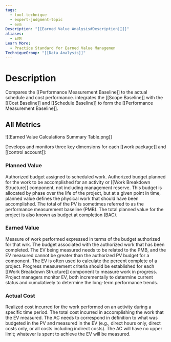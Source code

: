 ```yaml
---
tags:
  - tool-technique
  - expert-judgment-topic
  - evm
Description: "[[Earned Value Analysis#Description|📝]]"
aliases:
  - EVM
Learn More:
  - Practice Standard for Earned Value Managemen
TechniqueGroup: "[[Data Analysis]]"
---
```

# Description
Compares the [[Performance Measurement Baseline]] to the actual schedule and cost performance. integrates the [[Scope Baseline]] with the [[Cost Baseline]] and [[Schedule Baseline]] to form the [[Performance Measurement Baseline]].
## All Metrics
![[Earned Value Calculations Summary Table.png]]

Develops and monitors three key dimensions for each [[work package]] and [[control account]]:
### Planned Value
Authorized budget assigned to scheduled work. Authorized budget planned for the work to be accomplished for an activity or [[Work Breakdown Structure]] component, not including management reserve. This budget is allocated by phase over the life of the project, but at a given point in time, planned value defines the physical work that should have been accomplished. The total of the PV is sometimes referred to as the performance measurement baseline (PMB). The total planned value for the project is also known as budget at completion (BAC).
### Earned Value
Measure of work performed expressed in terms of the budget authorized for that wrk. The budget associated with the authorized work that has been completed. The EV being measured needs to be related to the PMB, and the EV measured cannot be greater than the authorized PV budget for a component. The EV is often used to calculate the percent complete of a project. Progress measurement criteria should be established for each [[Work Breakdown Structure]] component to measure work in progress. Project managers monitor EV, both incrementally to determine current status and cumulatively to determine the long-term performance trends.
### Actual Cost
Realized cost incurred for the work performed on an activity during a specific time period. The total cost incurred in accomplishing the work that the EV measured. The AC needs to correspond in definition to what was budgeted in the PV and measured in the EV (e.g., direct hours only, direct costs only, or all costs including indirect costs). The AC will have no upper limit; whatever is spent to achieve the EV will be measured.
